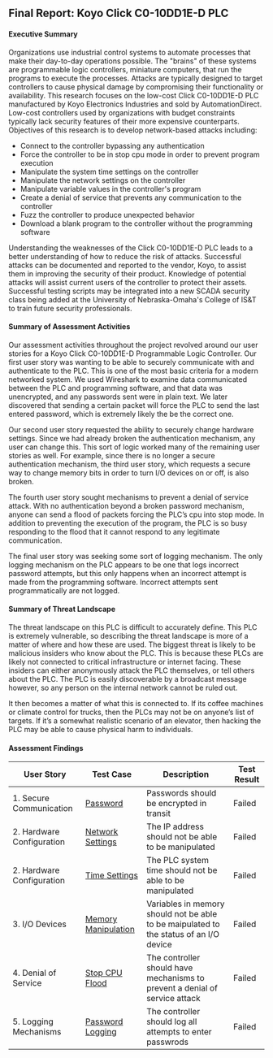 ## Final Report: Koyo Click C0-10DD1E-D PLC

#### Executive Summary

Organizations use industrial control systems to automate processes that make their day-to-day operations possible.  The "brains" of these systems are programmable logic controllers, miniature computers, that run the programs to execute the processes.  Attacks are typically designed to target controllers to cause physical damage by compromising their functionality or availability.  This research focuses on the low-cost Click C0-10DD1E-D PLC manufactured by Koyo Electronics Industries and sold by AutomationDirect.  Low-cost controllers used by organizations with budget constraints typically lack security features of their more expensive counterparts. Objectives of this research is to develop network-based attacks including:

  - Connect to the controller bypassing any authentication
  - Force the controller to be in stop cpu mode in order to prevent program execution
  - Manipulate the system time settings on the controller
  - Manipulate the network settings on the controller
  - Manipulate variable values in the controller's program
  - Create a denial of service that prevents any communication to the controller
  - Fuzz the controller to produce unexpected behavior
  - Download a blank program to the controller without the programming software 
  
Understanding the weaknesses of the Click C0-10DD1E-D PLC leads to a better understanding of how to reduce the risk of attacks. Successful attacks can be documented and reported to the vendor, Koyo, to assist them in improving the security of their product. Knowledge of potential attacks will assist current users of the controller to protect their assets.  Successful testing scripts may be integrated into a new SCADA security class being added at the University of Nebraska-Omaha's College of IS&T to train future security professionals.

#### Summary of Assessment Activities

Our assessment activities throughout the project revolved around our user stories for a Koyo Click C0-10DD1E-D Programmable Logic Controller. Our first user story was wanting to be able to securely communicate with and authenticate to the PLC. This is one of the most basic criteria for a modern networked system. We used Wireshark to examine data communicated between the PLC and programming software, and that data was unencrypted, and any passwords sent were in plain text. We later discovered that sending a certain packet will force the PLC to send the last entered password, which is extremely likely the be the correct one.

Our second user story requested the ability to securely change hardware settings. Since we had already broken the authentication mechanism, any user can change this. This sort of logic worked many of the remaining user stories as well. For example, since there is no longer a secure authentication mechanism, the third user story, which requests a secure way to change memory bits in order to turn I/O devices on or off, is also broken.

The fourth user story sought mechanisms to prevent a denial of service attack. With no authentication beyond a broken password mechanism, anyone can send a flood of packets forcing the PLC’s cpu into stop mode. In addition to preventing the execution of the program, the PLC is so busy responding to the flood that it cannot respond to any legitimate communication.

The final user story was seeking some sort of logging mechanism. The only logging mechanism on the PLC appears to be one that logs incorrect password attempts, but this only happens when an incorrect attempt is made from the programming software. Incorrect attempts sent programmatically are not logged.

#### Summary of Threat Landscape

The threat landscape on this PLC is difficult to accurately define. This PLC is extremely vulnerable, so describing the threat landscape is more of a matter of where and how these are used. The biggest threat is likely to be malicious insiders who know about the PLC. This is because these PLCs are likely not connected to critical infrastructure or internet facing. These insiders can either anonymously attack the PLC themselves, or tell others about the PLC. The PLC is easily discoverable by a broadcast message however, so any person on the internal network cannot be ruled out.

It then becomes a matter of what this is connected to. If its coffee machines or climate control for trucks, then the PLCs may not be on anyone’s list of targets. If it’s a somewhat realistic scenario of an elevator, then hacking the PLC may be able to cause physical harm to individuals.

#### Assessment Findings

|User Story  | Test Case | Description | Test Result |
|------------|-----------|-------------|-------------|
| 1. Secure Communication | [Password](https://github.com/groth001/Capstone/blob/master/Assessment%20Reports/secureCommunication.md) | Passwords should be encrypted in transit | Failed |
| 2. Hardware Configuration | [Network Settings](https://github.com/groth001/Capstone/blob/master/Assessment%20Reports/Network%20Settings.md) | The IP address should not be able to be manipulated | Failed |
| 2. Hardware Configuration | [Time Settings](https://github.com/groth001/Capstone/blob/master/Assessment%20Reports/Time%20Settings.md) | The PLC system time should not be able to be manipulated | Failed |
| 3. I/O Devices | [Memory Manipulation](https://github.com/groth001/Capstone/blob/master/Assessment%20Reports/Memory%20Manipulation.md) | Variables in memory should not be able to be maipulated to the status of an I/O device | Failed |
| 4. Denial of Service | [Stop CPU Flood](https://github.com/groth001/Capstone/blob/master/Assessment%20Reports/denialOfService.md) | The controller should have mechanisms to prevent a denial of service attack | Failed |
| 5. Logging Mechanisms | [Password Logging](https://github.com/groth001/Capstone/blob/master/Assessment%20Reports/LoggingMechanisms.md) | The controller should log all attempts to enter passwrods | Failed |
